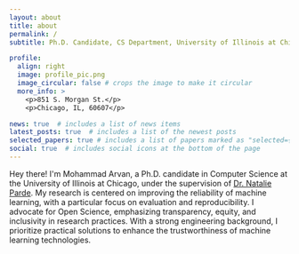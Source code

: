 ```yaml
---
layout: about
title: about
permalink: /
subtitle: Ph.D. Candidate, CS Department, University of Illinois at Chicago

profile:
  align: right
  image: profile_pic.png
  image_circular: false # crops the image to make it circular
  more_info: >
    <p>851 S. Morgan St.</p>
    <p>Chicago, IL, 60607</p>

news: true  # includes a list of news items
latest_posts: true  # includes a list of the newest posts
selected_papers: true # includes a list of papers marked as "selected={true}"
social: true  # includes social icons at the bottom of the page
---
```


<!-- Write your biography here. Tell the world about yourself. Link to your favorite [subreddit](http://reddit.com). You can put a picture in, too. The code is already in, just name your picture `prof_pic.jpg` and put it in the `img/` folder.

Put your address / P.O. box / other info right below your picture. You can also disable any of these elements by editing `profile` property of the YAML header of your `_pages/about.md`. Edit `_bibliography/papers.bib` and Jekyll will render your [publications page](/al-folio/publications/) automatically.

Link to your social media connections, too. This theme is set up to use [Font Awesome icons](https://fontawesome.com/) and [Academicons](https://jpswalsh.github.io/academicons/), like the ones below. Add your Facebook, Twitter, LinkedIn, Google Scholar, or just disable all of them. -->

Hey there! I'm Mohammad Arvan, a Ph.D. candidate in Computer Science at the University of Illinois at Chicago, under the supervision of [Dr. Natalie Parde](https://www.natalieparde.com/index.html). My research is centered on improving the reliability of machine learning, with a particular focus on evaluation and reproducibility. I advocate for Open Science, emphasizing transparency, equity, and inclusivity in research practices. With a strong engineering background, I prioritize practical solutions to enhance the trustworthiness of machine learning technologies.
